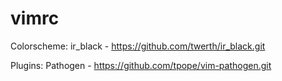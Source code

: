 vimrc
=====
Colorscheme:
  ir_black - https://github.com/twerth/ir_black.git

Plugins:
  Pathogen - https://github.com/tpope/vim-pathogen.git
